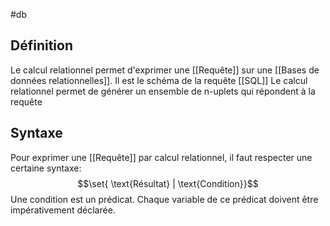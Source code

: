 #db
## Définition
Le calcul relationnel permet d'exprimer une [[Requête]] sur une [[Bases de données relationnelles]]. Il est le schéma de la requête [[SQL]]
Le calcul relationnel permet de générer un ensemble de n-uplets qui répondent à la requête

## Syntaxe
Pour exprimer une [[Requête]] par calcul relationnel, il faut respecter une certaine syntaxe:
 $$\set{ \text{Résultat} | \text{Condition}}$$
 Une condition est un prédicat.
 Chaque variable de ce prédicat doivent être impérativement déclarée.